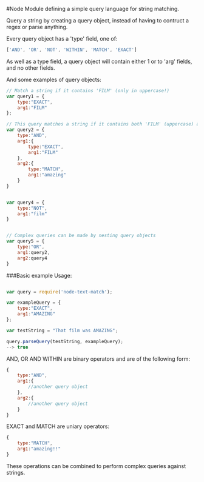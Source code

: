 #Node Module defining a simple query language for string matching.

Query a string by creating a query object, instead of having to contruct a regex or parse anything.

Every query object has a 'type' field, one of:
```javascript
['AND', 'OR', 'NOT', 'WITHIN', 'MATCH', 'EXACT']
```

As well as a type field, a query object will contain either 1 or to 'arg' fields, and no other fields.

And some examples of query objects:
```javascript
// Match a string if it contains 'FILM' (only in uppercase!)
var query1 = {
	type:"EXACT",
	arg1:"FILM"
};

// This query matches a string if it contains both 'FILM' (uppercase) and 'amazing' (any case)
var query2 = {
	type:"AND",
	arg1:{
		type:"EXACT",
		arg1:"FILM"
	},
	arg2:{
		type:"MATCH",
		arg1:"amazing"
	}
}


var query4 = {
	type:"NOT",
	arg1:"film"
}


// Complex queries can be made by nesting query objects
var query5 = {
	type:"OR",
	arg1:query2,
	arg2:query4
}
```



###Basic example Usage:
```javascript

var query = require('node-text-match');

var exampleQuery = {
	type:"EXACT",
	arg1:"AMAZING"
};

var testString = "That film was AMAZING";

query.parseQuery(testString, exampleQuery);
--> true


```



AND, OR AND WITHIN are binary operators and are of the following form:

```javascript
{
	type:"AND",
	arg1:{
		//another query object
	},
	arg2:{
		//another query object
	}
}
```

EXACT and MATCH are uniary operators:

```javascript
{
	type:"MATCH",
	arg1:"amazing!!"
}
```


These operations can be combined to perform complex queries against strings.
